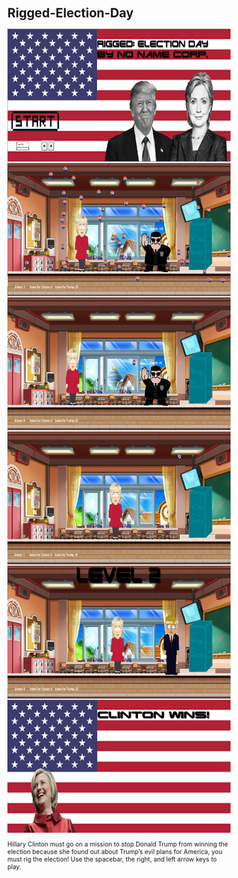 # Rigged-Election-Day
<img src="https://github.com/EldonWu/Rigged-Election-Day/blob/master/CaptureT.PNG" width="1000" height="300">
<img src="https://github.com/EldonWu/Rigged-Election-Day/blob/master/Capture2.PNG" width="1000" height="300">
<img src="https://github.com/EldonWu/Rigged-Election-Day/blob/master/Capture4.PNG" width="1000" height="300">
<img src="https://github.com/EldonWu/Rigged-Election-Day/blob/master/Capture3.PNG" width="1000" height="300">
<img src="https://github.com/EldonWu/Rigged-Election-Day/blob/master/Capture1.PNG" width="1000" height="300">
<img src="https://github.com/EldonWu/Rigged-Election-Day/blob/master/CaptureEnd.PNG" width="1000" height="300">
<p>Hillary Clinton must go on a mission to stop Donald Trump from winning the election because she found out about Trump’s evil plans for America, you must rig the election! Use the spacebar, the right, and left arrow keys to play.</p>
